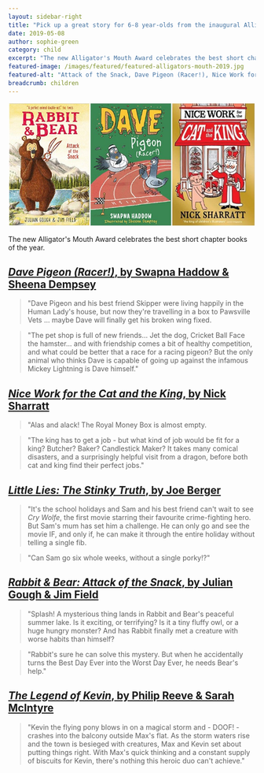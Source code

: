 ```yaml
---
layout: sidebar-right
title: "Pick up a great story for 6-8 year-olds from the inaugural Alligator's Mouth Award shortlist"
date: 2019-05-08
author: sophie-green
category: child
excerpt: "The new Alligator's Mouth Award celebrates the best short chapter books of the year."
featured-image: /images/featured/featured-alligators-mouth-2019.jpg
featured-alt: "Attack of the Snack, Dave Pigeon (Racer!), Nice Work for the Cat and the King"
breadcrumb: children
---
```


![Attack of the Snack, Dave Pigeon (Racer!), Nice Work for the Cat and the King](/images/featured/featured-alligators-mouth-2019.jpg)

The new Alligator's Mouth Award celebrates the best short chapter books of the year.

## [<cite>Dave Pigeon (Racer!)</cite>, by Swapna Haddow & Sheena Dempsey](https://suffolk.spydus.co.uk/cgi-bin/spydus.exe/ENQ/OPAC/BIBENQ?BRN=2304745)

> "Dave Pigeon and his best friend Skipper were living happily in the Human Lady's house, but now they're travelling in a box to Pawsville Vets ... maybe Dave will finally get his broken wing fixed.

> "The pet shop is full of new friends... Jet the dog, Cricket Ball Face the hamster... and with friendship comes a bit of healthy competition, and what could be better that a race for a racing pigeon? But the only animal who thinks Dave is capable of going up against the infamous Mickey Lightning is Dave himself."

## [<cite>Nice Work for the Cat and the King</cite>, by Nick Sharratt](https://suffolk.spydus.co.uk/cgi-bin/spydus.exe/ENQ/OPAC/BIBENQ?BRN=2426387)

> "Alas and alack! The Royal Money Box is almost empty.

> "The king has to get a job - but what kind of job would be fit for a king? Butcher? Baker? Candlestick Maker? It takes many comical disasters, and a surprisingly helpful visit from a dragon, before both cat and king find their perfect jobs."

## [<cite>Little Lies: The Stinky Truth</cite>, by Joe Berger](https://suffolk.spydus.co.uk/cgi-bin/spydus.exe/ENQ/OPAC/BIBENQ?BRN=2351373)

> "It's the school holidays and Sam and his best friend can't wait to see <cite>Cry Wolfe</cite>, the first movie starring their favourite crime-fighting hero. But Sam's mum has set him a challenge. He can only go and see the movie IF, and only if, he can make it through the entire holiday without telling a single fib.    

> "Can Sam go six whole weeks, without a single porky!?"

## [<cite>Rabbit & Bear: Attack of the Snack</cite>, by Julian Gough & Jim Field](https://suffolk.spydus.co.uk/cgi-bin/spydus.exe/ENQ/OPAC/BIBENQ?BRN=2381029)

> "Splash! A mysterious thing lands in Rabbit and Bear's peaceful summer lake. Is it exciting, or terrifying? Is it a tiny fluffy owl, or a huge hungry monster? And has Rabbit finally met a creature with worse habits than himself?

> "Rabbit's sure he can solve this mystery. But when he accidentally turns the Best Day Ever into the Worst Day Ever, he needs Bear's help."

## [<cite>The Legend of Kevin</cite>, by Philip Reeve & Sarah McIntyre](https://suffolk.spydus.co.uk/cgi-bin/spydus.exe/ENQ/OPAC/BIBENQ?BRN=2398367)

> "Kevin the flying pony blows in on a magical storm and - DOOF! - crashes into the balcony outside Max's flat. As the storm waters rise and the town is besieged with creatures, Max and Kevin set about putting things right. With Max's quick thinking and a constant supply of biscuits for Kevin, there's nothing this heroic duo can't achieve."

